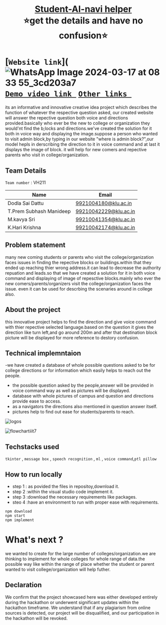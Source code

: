 <h1 align="center" style="border-bottom: none">
    <b>
        <a href="https://www.google.com"> Student-AI-navi helper </a><br>
    </b>
    ⭐️get the details and have no confusion⭐️ <br>
</h1>

# [`Website link`](![WhatsApp Image 2024-03-17 at 08 33 55_3cd203a7](https://github.com/Saidattu972/student-AI-navi-helper/assets/163526441/4ee13598-bfae-43a5-902a-07160ae58748) [`Demo video link `]() [`Other links `](http://www.google.com) 
its an informative and innovative creative idea project which describes the function of whatever the respective question asked, our created website will answer the repective question both voice and directions provided.basically who ever be the new to college or organization they would'nt find the b;locks and directions.we've created the solution for it both in voice way and displaying the image.suppose a person who wanted to visit admin block,by typing in our website "where is admin block?",our model hepls in derscribing the direction to it in voice command and at last it displays the image of block. it will help for new comers and repective parents who visit in college/organization. 
## Team Details
`Team number` : VH211

| Name    | Email           |
|---------|-----------------|
|Dodla Sai Dattu| 9921004180@klu.ac.in |
|T.Prem Subhash Manideep| 99210042229@klu.ac.in |
|M.kavya Sri| 99210041354@klu.ac.in|
|K.Hari Krishna| 99210042174@klu.ac.in|

## Problem statement 
many new coming students or parents who visit the college/organization faces issues in finding the repective blocks or buildings.within that they ended up reaching thier wrong address.it can lead to decrease the authority repuation and leads.so that we have created a solution for it in both voice command and displaying of image of repesctive blocks.mainly who ever the new comers/parents/organizers visit the college/organization faces the issue. even it can be used for descrbing the scenaries around in college also.
## About the project
this innovative project helps to find the direction and give voice command with thier repective selected language.based on the question it gives the direction like turn left,and go around 200m and after that destination block picture will be displayed for more reference to destory confusion.

## Technical implemntaion 
-we have created a database of whole possible questions asked to be for college directions or for information which easily helps to reach out the people.
- the possible question asked by the people,answer will be provided in voice command way as well as pictures will be displayed. 
- database with whole pictures of campus and question and directions provide ease to access.
- as a navigators the directions also mentioned in question answer itself.
- pictures help to find out ease for students/parents to reach.

![logos](https://github.com/Saidattu972/student-AI-navi-helper/assets/163526441/c84d321c-c38d-4cb9-b5ba-883892755bd2)


![flowchartiiit7](https://github.com/Saidattu972/student-AI-navi-helper/assets/163526441/785e8c45-fc17-4cd5-a006-573502e4aa9e)


## Techstacks used 
`tkinter` , `message box` , `speech recognition` , `ml` , `voice command`,`ptl pillow`

## How to run locally 
- step 1 : as povided the files in repositoy,download it.
- step 2 :within the visual studio code implement it.
- step 3 :download the necessary requirements like packages.
- steo 4 :have an environment to run with proper ease with requirements.
```
npm download
npm start
npm implement
```

# What's next ?
we wanted to create for the large number of colleges/organization.we are thinking to implement for whole colleges for whole range of data.the possible way like within the range of place whether the student or parent wanted to visit college/organization will help futher.

## Declaration
We confirm that the project showcased here was either developed entirely during the hackathon or underwent significant updates within the hackathon timeframe. We understand that if any plagiarism from online sources is detected, our project will be disqualified, and our participation in the hackathon will be revoked.
